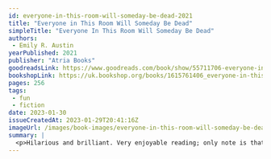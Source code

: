 ```yaml
---
id: everyone-in-this-room-will-someday-be-dead-2021
title: "Everyone in This Room Will Someday Be Dead"
simpleTitle: "Everyone In This Room Will Someday Be Dead"
authors: 
 - Emily R. Austin
yearPublished: 2021
publisher: "Atria Books"
goodreadsLink: https://www.goodreads.com/book/show/55711706-everyone-in-this-room-will-someday-be-dead
bookshopLink: https://uk.bookshop.org/books/1615761406_everyone-in-this-room-will-someday-be-dead/9781838953751
pages: 256
tags: 
 - fun 
 - fiction
date: 2023-01-30
issueCreatedAt: 2023-01-29T20:41:16Z
imageUrl: /images/book-images/everyone-in-this-room-will-someday-be-dead-2021.webp
summary: | 
  <p>Hilarious and brilliant. Very enjoyable reading; only note is that at the time I was reading this I was occasionally visiting a hospital, and I had to hide the cover :)</p>
---
```


